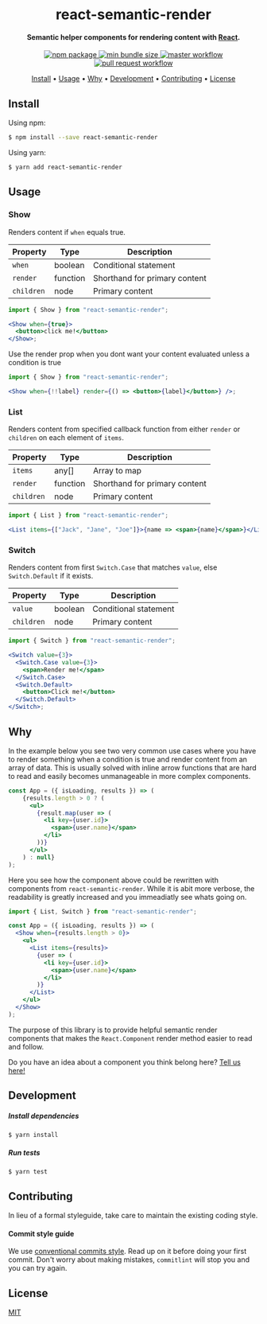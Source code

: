<h1 align="center">react-semantic-render</h1>

<h4 align="center">Semantic helper components for rendering content with <a href="https://reactjs.org/" target="_blank">React</a>.</h4>

<p align="center">
  <a href="https://www.npmjs.com/package/react-semantic-render">
    <img src="https://badgen.net/npm/v/react-semantic-render" alt="npm package" />
  </a>
  <a href="https://bundlephobia.com/result?p=react-semantic-render">
    <img src="https://badgen.net/bundlephobia/min/react-semantic-render" alt="min bundle size" />
  </a>
  <a href="https://github.com/csvenke/react-semantic-render/actions?query=workflow%3Amaster">
    <img src="https://github.com/csvenke/react-semantic-render/workflows/master/badge.svg" alt="master workflow" />
  </a>
  <a href="https://github.com/csvenke/react-semantic-render/actions?query=workflow%3A%22pull+request%22">
    <img src="https://github.com/csvenke/react-semantic-render/workflows/pull%20request/badge.svg" alt="pull request workflow" />
  </a>
</p>

<p align="center">
  <a href="#install">Install</a> •
  <a href="#usage">Usage</a> •
  <a href="#why">Why</a> •
  <a href="#development">Development</a> •
  <a href="#contributing">Contributing</a> •
  <a href="#license">License</a>
</p>

## Install

Using npm:

```bash
$ npm install --save react-semantic-render
```

Using yarn:

```bash
$ yarn add react-semantic-render
```

## Usage

### Show

Renders content if `when` equals true.

| Property   | Type     | Description                   |
| ---------- | -------- | ----------------------------- |
| `when`     | boolean  | Conditional statement         |
| `render`   | function | Shorthand for primary content |
| `children` | node     | Primary content               |

```jsx
import { Show } from "react-semantic-render";

<Show when={true}>
  <button>click me!</button>
</Show>;
```

Use the render prop when you dont want your content evaluated unless a condition is true

```jsx
import { Show } from "react-semantic-render";

<Show when={!!label} render={() => <button>{label}</button>} />;
```

### List

Renders content from specified callback function from either `render` or `children` on each element of `items`.

| Property   | Type     | Description                   |
| ---------- | -------- | ----------------------------- |
| `items`    | any[]    | Array to map                  |
| `render`   | function | Shorthand for primary content |
| `children` | node     | Primary content               |

```jsx
import { List } from "react-semantic-render";

<List items={["Jack", "Jane", "Joe"]}>{name => <span>{name}</span>}</List>;
```

### Switch

Renders content from first `Switch.Case` that matches `value`, else `Switch.Default` if it exists.

| Property   | Type    | Description           |
| ---------- | ------- | --------------------- |
| `value`    | boolean | Conditional statement |
| `children` | node    | Primary content       |

```jsx
import { Switch } from "react-semantic-render";

<Switch value={3}>
  <Switch.Case value={3}>
    <span>Render me!</span>
  </Switch.Case>
  <Switch.Default>
    <button>Click me!</button>
  </Switch.Default>
</Switch>;
```

## Why

In the example below you see two very common use cases where you have to render something when a condition is true and render content from an array of data.
This is usually solved with inline arrow functions that are hard to read and easily becomes unmanageable in more complex components.

```jsx
const App = ({ isLoading, results }) => (
    {results.length > 0 ? (
      <ul>
        {result.map(user => (
          <li key={user.id}>
            <span>{user.name}</span>
          </li>
        ))}
      </ul>
    ) : null}
);
```

Here you see how the component above could be rewritten with components from `react-semantic-render`.
While it is abit more verbose, the readability is greatly increased and you immeadiatly see whats going on.

```jsx
import { List, Switch } from "react-semantic-render";

const App = ({ isLoading, results }) => (
  <Show when={results.length > 0}>
    <ul>
      <List items={results}>
        {user => (
          <li key={user.id}>
            <span>{user.name}</span>
          </li>
        )}
      </List>
    </ul>
  </Show>
);
```

The purpose of this library is to provide helpful semantic render components that makes the `React.Component` render method easier to read and follow.

Do you have an idea about a component you think belong here? [Tell us here!](https://github.com/csvenke/react-semantic-render/issues/new)

## Development

##### Install dependencies

```
$ yarn install
```

##### Run tests

```
$ yarn test
```

## Contributing

In lieu of a formal styleguide, take care to maintain the existing coding style.

#### Commit style guide

We use [conventional commits style](https://conventionalcommits.org/).
Read up on it before doing your first commit.
Don't worry about making mistakes, `commitlint` will stop you and you can try again.

## License

[MIT](https://github.com/csvenke/react-semantic-render/blob/master/LICENSE)
